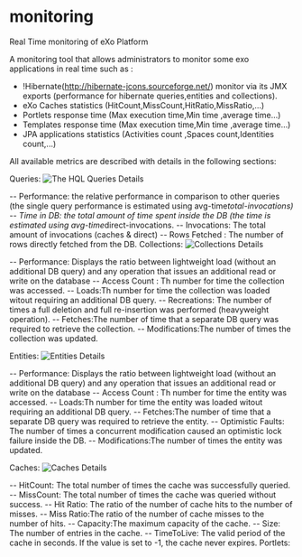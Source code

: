 # monitoring
Real Time monitoring of eXo Platform

A monitoring tool that allows administrators to monitor some exo applications in real time such as :

- !Hibernate(http://hibernate-jcons.sourceforge.net/) monitor via its JMX exports  (performance for hibernate queries,entities and collections).
- eXo Caches statistics (HitCount,MissCount,HitRatio,MissRatio,...)
- Portlets response time (Max execution time,Min time ,average time...)
- Templates response time (Max execution time,Min time ,average time...)
- JPA applications statistics (Activities count ,Spaces count,Identities count,...)

All available metrics are described with details in the following sections:


Queries:
![The HQL Queries Details](https://github.com/exo-addons/monitoring/blob/master/webapps/docs/images/Queries.png)

-- Performance: the relative performance in comparison to other queries (the single query performance is estimated using avg-time*total-invocations)
-- Time in DB: the total amount of time spent inside the DB (the time is estimated using avg-time*direct-invocations.
-- Invocations: The total amount of invocations (caches & direct)
-- Rows Fetched : The number of rows directly fetched from the DB.
Collections:
![Collections Details](https://github.com/exo-addons/monitoring/blob/master/webapps/docs/images/Collections.png)

-- Performance:  Displays the ratio between lightweight load (without an additional DB query) and any operation that issues  an additional read or write on the database
-- Access Count : Th number for time the collection was accessed.
-- Loads:Th number for time the collection was loaded witout requiring an additional DB query.
-- Recreations: The number of times a full deletion and full re-insertion was performed (heavyweight operation).
-- Fetches:The number of time that a separate DB query was required to retrieve the collection.
-- Modifications:The number of times the collection was updated.

Entities:
![Entities Details](https://github.com/exo-addons/monitoring/blob/master/webapps/docs/images/Entities.png)

-- Performance:  Displays the ratio between lightweight load (without an additional DB query) and any operation that issues  an additional read or write on the database
-- Access Count : Th number for time the entity was accessed.
-- Loads:Th number for time the entity was loaded witout requiring an additional DB query.
-- Fetches:The number of time that a separate DB query was required to retrieve the entity.
-- Optimistic Faults: The number of times a concurrent modification caused an optimistic lock failure inside the DB.
-- Modifications:The number of times the entity was updated.

Caches:
![Caches Details](https://github.com/exo-addons/monitoring/blob/master/webapps/docs/images/Caches.png)

-- HitCount: The total number of times the cache was successfully queried.
-- MissCount: The total number of times the cache was queried without success.
-- Hit Ratio: The ratio of the number of cache hits to the number of misses.
-- Miss Ratio:The ratio of the number of cache misses to the number of hits.
-- Capacity:The maximum capacity of the cache.
-- Size: The number of entries in the cache.
-- TimeToLive: The valid period of the cache in seconds. If the value is set to -1, the cache never expires.
Portlets:






